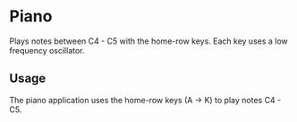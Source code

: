 # Piano
Plays notes between C4 - C5 with the home-row keys. Each key uses a low frequency oscillator.

## Usage
The piano application uses the home-row keys (A -> K) to play notes C4 - C5.